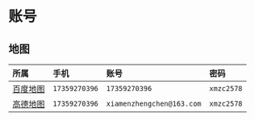 # 账号

## 地图

所属                  | 手机          | 账号                      | 密码
:-------------------- | :------------ | :------------------------ | :---------
[百度地图][baidu-map] | `17359270396` | `17359270396`             | `xmzc2578`
[高德地图][amap]      | `17359270396` | `xiamenzhengchen@163.com` | `xmzc2578`

[baidu-map]: http://lbsyun.baidu.com/
[amap]: https://lbs.amap.com/
